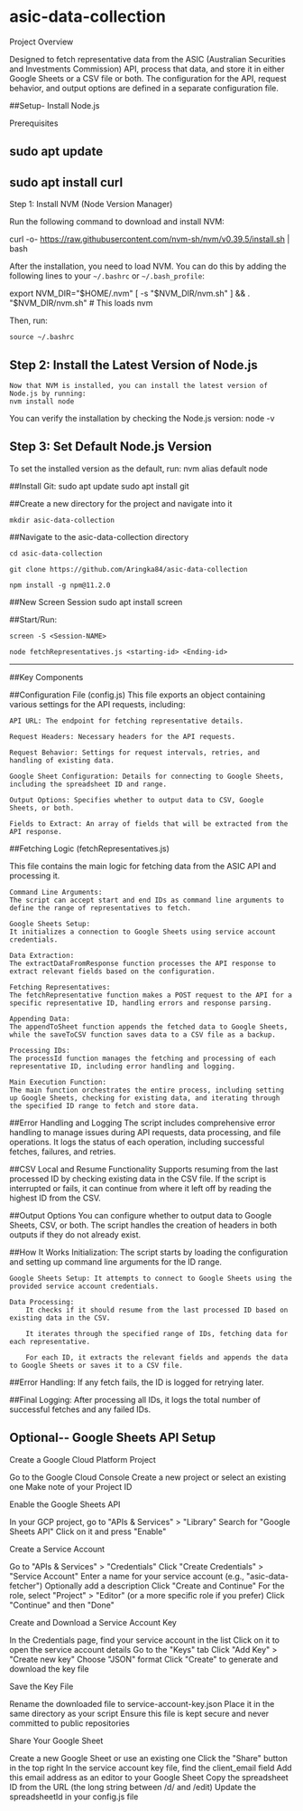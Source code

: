 # asic-data-collection


Project Overview

Designed to fetch representative data from the ASIC (Australian Securities and Investments Commission) API, process that data, and store it in either Google Sheets or a CSV file or both. The configuration for the API, request behavior, and output options are defined in a separate configuration file.


##Setup- Install Node.js

Prerequisites

## sudo apt update
## sudo apt install curl

Step 1: Install NVM (Node Version Manager)

Run the following command to download and install NVM:

curl -o- https://raw.githubusercontent.com/nvm-sh/nvm/v0.39.5/install.sh | bash

After the installation, you need to load NVM. You can do this by adding the following lines to your `~/.bashrc` or `~/.bash_profile`:

export NVM_DIR="$HOME/.nvm"
[ -s "$NVM_DIR/nvm.sh" ] && \. "$NVM_DIR/nvm.sh" # This loads nvm

Then, run:

    source ~/.bashrc

## Step 2: Install the Latest Version of Node.js
    Now that NVM is installed, you can install the latest version of Node.js by running:
    nvm install node

You can verify the installation by checking the Node.js version:
    node -v

## Step 3: Set Default Node.js Version
To set the installed version as the default, run:
nvm alias default node

##Install Git:
    sudo apt update
    sudo apt install git

##Create a new directory for the project and navigate into it

    mkdir asic-data-collection

##Navigate to the asic-data-collection directory

    cd asic-data-collection

    git clone https://github.com/Aringka84/asic-data-collection

    npm install -g npm@11.2.0

    
##New Screen Session
    sudo apt install screen


##Start/Run:

    screen -S <Session-NAME>
    
    node fetchRepresentatives.js <starting-id> <Ending-id> 


---------------------------------------------------------
##Key Components

##Configuration File (config.js)
This file exports an object containing various settings for the API requests, including:

    API URL: The endpoint for fetching representative details.

    Request Headers: Necessary headers for the API requests.

    Request Behavior: Settings for request intervals, retries, and handling of existing data.

    Google Sheet Configuration: Details for connecting to Google Sheets, including the spreadsheet ID and range.

    Output Options: Specifies whether to output data to CSV, Google Sheets, or both.

    Fields to Extract: An array of fields that will be extracted from the API response.


##Fetching Logic (fetchRepresentatives.js)

This file contains the main logic for fetching data from the ASIC API and processing it.

    Command Line Arguments:
    The script can accept start and end IDs as command line arguments to define the range of representatives to fetch.

    Google Sheets Setup:
    It initializes a connection to Google Sheets using service account credentials.

    Data Extraction:
    The extractDataFromResponse function processes the API response to extract relevant fields based on the configuration.

    Fetching Representatives:
    The fetchRepresentative function makes a POST request to the API for a specific representative ID, handling errors and response parsing.

    Appending Data:
    The appendToSheet function appends the fetched data to Google Sheets, while the saveToCSV function saves data to a CSV file as a backup.

    Processing IDs:
    The processId function manages the fetching and processing of each representative ID, including error handling and logging.

    Main Execution Function:
    The main function orchestrates the entire process, including setting up Google Sheets, checking for existing data, and iterating through the specified ID range to fetch and store data.

##Error Handling and Logging
    The script includes comprehensive error handling to manage issues during API requests, data processing, and file operations.
    It logs the status of each operation, including successful fetches, failures, and retries.

##CSV Local and Resume Functionality
    Supports resuming from the last processed ID by checking existing data in the CSV file.
    If the script is interrupted or fails, it can continue from where it left off by reading the highest ID from the CSV.

##Output Options
You can configure whether to output data to Google Sheets, CSV, or both. The script handles the creation of headers in both outputs if they do not already exist.


##How It Works
    Initialization: The script starts by loading the configuration and setting up command line arguments for the ID range.

    Google Sheets Setup: It attempts to connect to Google Sheets using the provided service account credentials.

    Data Processing:
        It checks if it should resume from the last processed ID based on existing data in the CSV.

        It iterates through the specified range of IDs, fetching data for each representative.

        For each ID, it extracts the relevant fields and appends the data to Google Sheets or saves it to a CSV file.

##Error Handling: 
If any fetch fails, the ID is logged for retrying later.

##Final Logging: 
After processing all IDs, it logs the total number of successful fetches and any failed IDs.



Optional-- Google Sheets API Setup
--------------------------------
Create a Google Cloud Platform Project

Go to the Google Cloud Console
Create a new project or select an existing one
Make note of your Project ID

Enable the Google Sheets API

In your GCP project, go to "APIs & Services" > "Library"
Search for "Google Sheets API"
Click on it and press "Enable"

Create a Service Account

Go to "APIs & Services" > "Credentials"
Click "Create Credentials" > "Service Account"
Enter a name for your service account (e.g., "asic-data-fetcher")
Optionally add a description
Click "Create and Continue"
For the role, select "Project" > "Editor" (or a more specific role if you prefer)
Click "Continue" and then "Done"

Create and Download a Service Account Key

In the Credentials page, find your service account in the list
Click on it to open the service account details
Go to the "Keys" tab
Click "Add Key" > "Create new key"
Choose "JSON" format
Click "Create" to generate and download the key file

Save the Key File

Rename the downloaded file to service-account-key.json
Place it in the same directory as your script
Ensure this file is kept secure and never committed to public repositories

Share Your Google Sheet

Create a new Google Sheet or use an existing one
Click the "Share" button in the top right
In the service account key file, find the client_email field
Add this email address as an editor to your Google Sheet
Copy the spreadsheet ID from the URL (the long string between /d/ and /edit)
Update the spreadsheetId in your config.js file